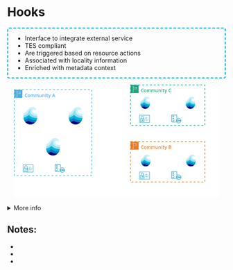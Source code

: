 # Hooks

<div class="flex flex-row gap-2 m-t-2 m-b-12">
  <div class="flex flex-col flex-40 text-2xl justify-center" style="padding: 0 15px; border: 2px dashed #00a0cc; border-radius: 4px">

  <ul class="text-2xl" style="">
    <!-- <li>Disclaimer: Unimplemented</li> -->
    <li>Interface to integrate external service</li>
    <li>TES compliant</li>
    <li>Are triggered based on resource actions</li>
    <li>Associated with locality information</li>
    <li>Enriched with metadata context</li>
  </ul>

  </div>
  <div class="flex flex-col flex-50" style="padding: 0 15px;">
    <p align="center">
      <img src="../assets/images/realms.drawio.png"/>
    </p>
  </div>
</div>

<details>
  <summary class="w-60 m-t-24 m-b-12 p-b-8 accordion-border text-2xl font-bold">More info</summary>

  <div class="flex flex-col aruna-border rounded-8 p-x-8 text-xl">

  With hooks users can define actions that can trigger task execution of external TES services.
  Within the p2p network, specific nodes can be associated with specific compute resources, that can
  automatically trigger workflow executions. This powerful integration can efficiently route
  workflow jobs to the nearest compute resource to allow for data-to-compute patterns. Each job can
  be enriched with metadata information coming from the triggering resource action, helping to not
  only enrich metadata and data with provencance information, but also helping workflows to carry
  metadata information to external services.

  </div>
</details>


## Notes:

- 
- 
- 
